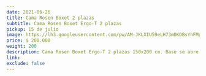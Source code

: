 ```yaml
---
date: 2021-06-26
title: Cama Rosen Boxet 2 plazas 
subtitle: Cama Rosen Boxet Ergo-T 2 plazas 
pickup: 15 de julio
image: https://lh3.googleusercontent.com/pw/AM-JKLXIU59eLH73mDKDBsYhFMpLpJT1ieeb_7eOx0JtVbBzZc1KoPxLYGfb6U7OuMAanHHVz9Z7w4Nht34EbW-Dy5B8FTb7K_vCheL1vMNc2UaU6hXZ7LfQrgHaHCyJU5XlK55SHqI5GYJnJhWsot5THBZfxg=w465-h621-no?authuser=0
price: $ 200.000
weight: 200
description: Cama Rosen Boxet Ergo-T 2 plazas 150x200 cm. Base se abre para uso como baul, incluye colchon.
link: 
exclude: false
---
```

